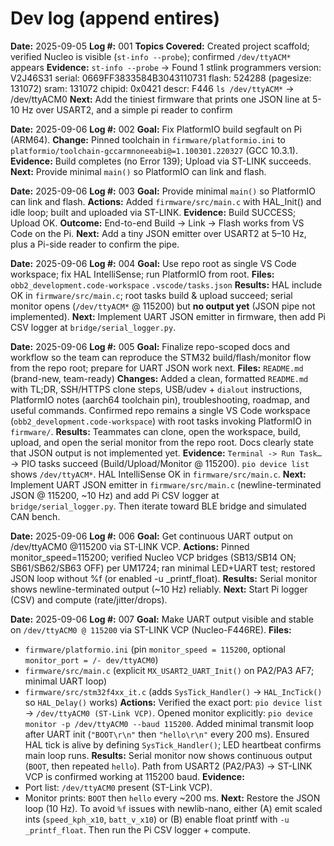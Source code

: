 # Dev log (append entires)

**Date:** 2025-09-05
**Log #:** 001
**Topics Covered:** Created project scaffold; verified Nucleo is visible (`st-info --probe`); confirmed `/dev/ttyACM*` appears
**Evidence:**
    `st-info --probe` -> 
                Found 1 stlink programmers
                version:    V2J46S31
                serial:     0669FF3833584B3043110731
                flash:      524288 (pagesize: 131072)
                sram:       131072
                chipid:     0x0421
                descr:      F446
    `ls /dev/ttyACM*` -> /dev/ttyACM0
**Next:** Add the tiniest firmware that prints one JSON line at 5-10 Hz over USART2, and a simple pi reader to confirm

**Date:** 2025-09-06
**Log #:** 002
**Goal:** Fix PlatformIO build segfault on Pi (ARM64).
**Change:** Pinned toolchain in `firmware/platformio.ini` to `platformio/toolchain-gccarmnoneeabi@=1.100301.220327` (GCC 10.3.1).
**Evidence:** Build completes (no Error 139); Upload via ST-LINK succeeds.
**Next:** Provide minimal `main()` so PlatformIO can link and flash.

**Date:** 2025-09-06
**Log #:** 003
**Goal:** Provide minimal `main()` so PlatformIO can link and flash.
**Actions:** Added `firmware/src/main.c` with HAL_Init() and idle loop; built and uploaded via ST-LINK.
**Evidence:** Build SUCCESS; Upload OK.
**Outcome:** End-to-end Build -> Link -> Flash works from VS Code on the Pi.
**Next:** Add a tiny JSON emitter over USART2 at 5–10 Hz, plus a Pi-side reader to confirm the pipe.

**Date:** 2025-09-06
**Log #:** 004
**Goal:** Use repo root as single VS Code workspace; fix HAL IntelliSense; run PlatformIO from root.
**Files:**
  `obb2_development.code-workspace`
  `.vscode/tasks.json`
**Results:** HAL include OK in `firmware/src/main.c`; root tasks build & upload succeed; serial monitor opens (`/dev/ttyACM*` @ 115200) but **no output yet** (JSON pipe not implemented).
**Next:** Implement UART JSON emitter in firmware, then add Pi CSV logger at `bridge/serial_logger.py`.

**Date:** 2025-09-06
**Log #:** 005
**Goal:** Finalize repo-scoped docs and workflow so the team can reproduce the STM32 build/flash/monitor flow from the repo root; prepare for UART JSON work next.
**Files:**
  `README.md` (brand-new, team-ready)
**Changes:**
  Added a clean, formatted `README.md` with TL;DR, SSH/HTTPS clone steps, USB/udev + `dialout` instructions, PlatformIO notes (aarch64 toolchain pin), troubleshooting, roadmap, and useful commands.
  Confirmed repo remains a single VS Code workspace (`obb2_development.code-workspace`) with root tasks invoking PlatformIO in `firmware/`.
**Results:** Teammates can clone, open the workspace, build, upload, and open the serial monitor from the repo root. Docs clearly state that JSON output is not implemented yet.
**Evidence:** `Terminal -> Run Task…` -> PIO tasks succeed (Build/Upload/Monitor @ 115200). `pio device list` shows `/dev/ttyACM*`. HAL IntelliSense OK in `firmware/src/main.c`.
**Next:** Implement UART JSON emitter in `firmware/src/main.c` (newline-terminated JSON @ 115200, ~10 Hz) and add Pi CSV logger at `bridge/serial_logger.py`. Then iterate toward BLE bridge and simulated CAN bench.


**Date:** 2025-09-06
**Log #:** 006
**Goal:** Get continuous UART output on /dev/ttyACM0 @115200 via ST-LINK VCP.
**Actions:** Pinned monitor_speed=115200; verified Nucleo VCP bridges (SB13/SB14 ON; SB61/SB62/SB63 OFF) per UM1724; ran minimal LED+UART test; restored JSON loop without %f (or enabled -u _printf_float).
**Results:** Serial monitor shows newline-terminated output (~10 Hz) reliably.
**Next:** Start Pi logger (CSV) and compute (rate/jitter/drops).

**Date:** 2025-09-06
**Log #:** 007
**Goal:** Make UART output visible and stable on `/dev/ttyACM0 @ 115200` via ST-LINK VCP (Nucleo-F446RE).
**Files:**
  - `firmware/platformio.ini` (pin `monitor_speed = 115200`, optional `monitor_port = /- dev/ttyACM0`)
  - `firmware/src/main.c` (explicit `MX_USART2_UART_Init()` on PA2/PA3 AF7; minimal UART loop)
  - `firmware/src/stm32f4xx_it.c` (adds `SysTick_Handler()` → `HAL_IncTick()` so `HAL_Delay()` works)
**Actions:**
  Verified the exact port: `pio device list` → `/dev/ttyACM0 (ST-Link VCP)`.
  Opened monitor explicitly: `pio device monitor -p /dev/ttyACM0 --baud 115200`.
  Added minimal transmit loop after UART init (`"BOOT\r\n"` then `"hello\r\n"` every 200 ms).
  Ensured HAL tick is alive by defining `SysTick_Handler()`; LED heartbeat confirms main loop runs.
**Results:** Serial monitor now shows continuous output (`BOOT`, then repeated `hello`). Path from USART2 (PA2/PA3) → ST-LINK VCP is confirmed working at 115200 baud.
**Evidence:** 
  - Port list: `/dev/ttyACM0` present (ST-Link VCP).
  - Monitor prints: `BOOT` then `hello` every ~200 ms.
**Next:** Restore the JSON loop (10 Hz). To avoid `%f` issues with newlib-nano, either (A) emit scaled ints (`speed_kph_x10`, `batt_v_x10`) or (B) enable float printf with `-u _printf_float`. Then run the Pi CSV logger + compute.

